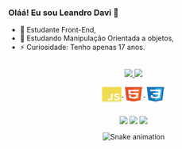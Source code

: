 ### Oláá! Eu sou Leandro Davi 👋


- 📕 Estudante Front-End,
- 📒 Estudando Manipulação Orientada a objetos,
- ⚡ Curiosidade: Tenho apenas 17 anos.

## 

<div align="center">
  <a href="https://github.com/Onlyveira">
  <img height="140em" src="https://github-readme-stats.vercel.app/api?username=Onlyveira&show_icons=true&theme=great-gatsby&include_all_commits=true&count_private=true"/>
  <img height="140em" src="https://github-readme-stats.vercel.app/api/top-langs/?username=Onlyveira&layout=compact&langs_count=7&theme=great-gatsby"/>
</div>

<div align="center"><br>
  <img align="center" alt="Rafa-Js" height="30" width="40" src="https://raw.githubusercontent.com/devicons/devicon/master/icons/javascript/javascript-plain.svg">
  <img align="center" alt="Rafa-HTML" height="30" width="40" src="https://raw.githubusercontent.com/devicons/devicon/master/icons/html5/html5-original.svg">
  <img align="center" alt="Rafa-CSS" height="30" width="40" src="https://raw.githubusercontent.com/devicons/devicon/master/icons/css3/css3-original.svg">
</div> 

   ##
  
<div align="center"> 
  <a href="https://instagram.com/onlyveira2" target="_blank"><img src="https://img.shields.io/badge/-Instagram-%23E4405F?style=for-the-badge&logo=instagram&logoColor=white" target="_blank"></a>
  <a href = "mailto:davileandro48@gmail.com"><img src="https://img.shields.io/badge/-Gmail-%23333?style=for-the-badge&logo=gmail&logoColor=white" target="_blank"></a>
  <a href="https://www.linkedin.com/in/leandro-davi-646869218/" target="_blank"><img src="https://img.shields.io/badge/-LinkedIn-%230077B5?style=for-the-badge&logo=linkedin&logoColor=white" target="_blank"></a> 
 
  ![Snake animation](https://github.com/Onlyveira/Onlyveira/blob/output/github-contribution-grid-snake.svg)
 
</div>
